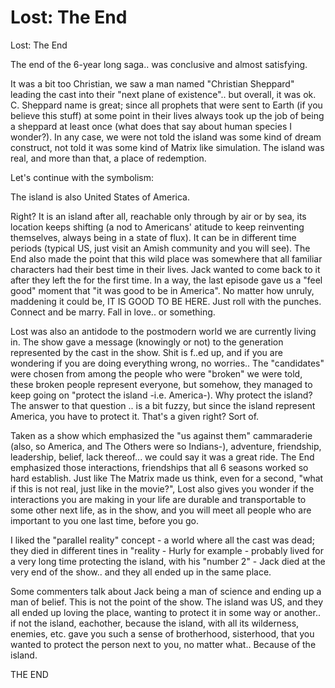 # Lost: The End

Lost: The End

The end of the 6-year long saga.. was conclusive and almost satisfying.

It was a bit too Christian, we saw a man named "Christian Sheppard" leading the cast into their "next plane of existence".. but overall, it was ok. C. Sheppard name is great; since all prophets that were sent to Earth (if you believe this stuff) at some point in their lives always took up the job of being a sheppard at least once (what does that say about human species I wonder?). In any case, we were not told the island was some kind of dream construct, not told it was some kind of Matrix like simulation. The island was real, and more than that, a place of redemption.

Let's continue with the symbolism:

The island is also United States of America.

Right? It is an island after all, reachable only through by air or by sea, its location keeps shifting (a nod to Americans' atitude to keep reinventing themselves, always being in a state of flux). It can be in different time periods (typical US, just visit an Amish community and you will see). The End also made the point that this wild place was somewhere that all familiar characters had their best time in their lives. Jack wanted to come back to it after they left the for the first time. In a way, the last episode gave us a "feel good" moment that "it was good to be in America". No matter how unruly, maddening it could be, IT IS GOOD TO BE HERE. Just roll with the punches. Connect and be marry. Fall in love.. or something.

Lost was also an antidode to the postmodern world we are currently living in. The show gave a message (knowingly or not) to the generation represented by the cast in the show. Shit is f..ed up, and if you are wondering if you are doing everything wrong, no worries.. The "candidates" were chosen from among the people who were "broken" we were told, these broken people represent everyone, but somehow, they managed to keep going on "protect the island -i.e. America-). Why protect the island? The answer to that question .. is a bit fuzzy, but since the island represent America, you have to protect it. That's a given right? Sort of.

Taken as a show which emphasized the "us against them" cammaraderie (also, so America, and The Others were so Indians-), adventure, friendship, leadership, belief, lack thereof... we could say it was a great ride. The End emphasized those interactions, friendships that all 6 seasons worked so hard establish. Just like The Matrix made us think, even for a second, "what if this is not real, just like in the movie?", Lost also gives you wonder if the interactions you are making in your life are durable and transportable to some other next life, as in the show, and you will meet all people who are important to you one last time, before you go.

I liked the "parallel reality" concept - a world where all the cast was dead; they died in different tines in "reality - Hurly for example - probably lived for a very long time protecting the island, with his "number 2" - Jack died at the very end of the show.. and they all ended up in the same place.

Some commenters talk about Jack being a man of science and ending up a man of belief. This is not the point of the show. The island was US, and they all ended up loving the place, wanting to protect it in some way or another.. if not the island, eachother, because the island, with all its wilderness, enemies, etc. gave you such a sense of brotherhood, sisterhood, that you wanted to protect the person next to you, no matter what.. Because of the island.

THE END
